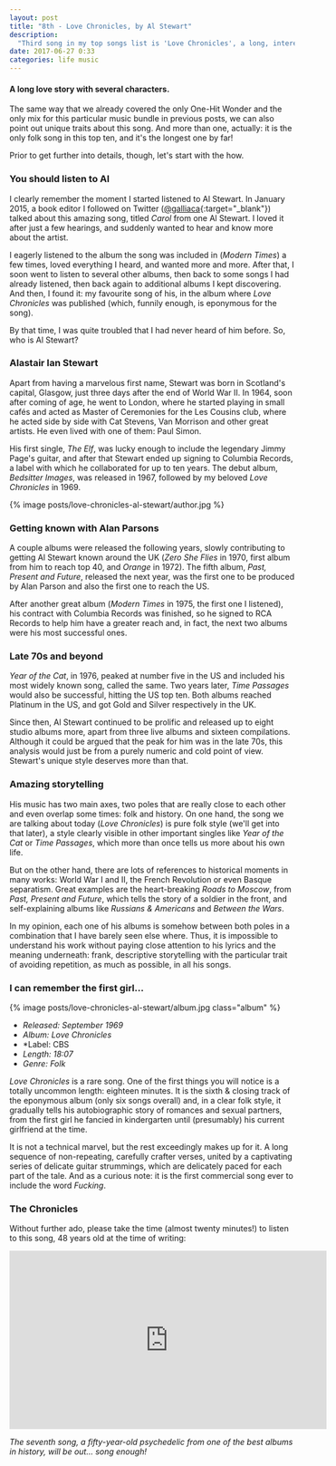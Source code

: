 ```yaml
---
layout: post
title: "8th - Love Chronicles, by Al Stewart"
description:
  "Third song in my top songs list is 'Love Chronicles', a long, interesting work of art by folk artist Al Stewart."
date: 2017-06-27 0:33
categories: life music
---
```


#### A long love story with several characters.

The same way that we already covered the only One-Hit Wonder and the only mix for this particular music bundle in previous posts, we can also point out unique traits about this song. And more than one, actually: it is the only folk song in this top ten, and it's the longest one by far!

Prior to get further into details, though, let's start with the how.

### You should listen to Al

I clearly remember the moment I started listened to Al Stewart. In January 2015, a book editor I followed on Twitter ([@galliaca](https://twitter.com/galliaca){:target="_blank"}) talked about this amazing song, titled *Carol* from one Al Stewart. I loved it after just a few hearings, and suddenly wanted to hear and know more about the artist.

I eagerly listened to the album the song was included in (*Modern Times*) a few times, loved everything I heard, and wanted more and more. After that, I soon went to listen to several other albums, then back to some songs I had already listened, then back again to additional albums I kept discovering. And then, I found it: my favourite song of his, in the album where *Love Chronicles* was published (which, funnily enough, is eponymous for the song).

By that time, I was quite troubled that I had never heard of him before. So, who is Al Stewart?

### Alastair Ian Stewart

Apart from having a marvelous first name, Stewart was born in Scotland's capital, Glasgow, just three days after the end of World War II. In 1964, soon after coming of age, he went to London, where he started playing in small cafés and acted as Master of Ceremonies for the Les Cousins club, where he acted side by side with Cat Stevens, Van Morrison and other great artists. He even lived with one of them: Paul Simon.

His first single, *The Elf*, was lucky enough to include the legendary Jimmy Page's guitar, and after that Stewart ended up signing to Columbia Records, a label with which he collaborated for up to ten years. The debut album, *Bedsitter Images*, was released in 1967, followed by my beloved *Love Chronicles* in 1969.

{% image posts/love-chronicles-al-stewart/author.jpg %}

### Getting known with Alan Parsons

A couple albums were released the following years, slowly contributing to getting Al Stewart known around the UK (*Zero She Flies* in 1970, first album from him to reach top 40, and *Orange* in 1972). The fifth album, *Past, Present and Future*, released the next year, was the first one to be produced by Alan Parson and also the first one to reach the US.

After another great album (*Modern Times* in 1975, the first one I listened), his contract with Columbia Records was finished, so he signed to RCA Records to help him have a greater reach and, in fact, the next two albums were his most successful ones.

### Late 70s and beyond

*Year of the Cat*, in 1976, peaked at number five in the US and included his most widely known song, called the same. Two years later, *Time Passages* would also be successful, hitting the US top ten. Both albums reached Platinum in the US, and got Gold and Silver respectively in the UK.

Since then, Al Stewart continued to be prolific and released up to eight studio albums more, apart from three live albums and sixteen compilations. Although it could be argued that the peak for him was in the late 70s, this analysis would just be from a purely numeric and cold point of view. Stewart's unique style deserves more than that.

### Amazing storytelling

His music has two main axes, two poles that are really close to each other and even overlap some times: folk and history. On one hand, the song we are talking about today (*Love Chronicles*) is pure folk style (we'll get into that later), a style clearly visible in other important singles like *Year of the Cat* or *Time Passages*, which more than once tells us more about his own life.

But on the other hand, there are lots of references to historical moments in many works: World War I and II, the French Revolution or even Basque separatism. Great examples are the heart-breaking *Roads to Moscow*, from *Past, Present and Future*, which tells the story of a soldier in the front, and self-explaining albums like *Russians & Americans* and *Between the Wars*.

In my opinion, each one of his albums is somehow between both poles in a combination that I have barely seen else where. Thus, it is impossible to understand his work without paying close attention to his lyrics and the meaning underneath: frank, descriptive storytelling with the particular trait of avoiding repetition, as much as possible, in all his songs.

### I can remember the first girl...

{% image posts/love-chronicles-al-stewart/album.jpg class="album" %}

* *Released: September 1969*
* *Album: Love Chronicles*
* *Label: CBS
* *Length: 18:07*
* *Genre: Folk*

*Love Chronicles* is a rare song. One of the first things you will notice is a totally uncommon length: eighteen minutes. It is the sixth & closing track of the eponymous album (only six songs overall) and, in a clear folk style, it gradually tells his autobiographic story of romances and sexual partners, from the first girl he fancied in kindergarten until (presumably) his current girlfriend at the time.

It is not a technical marvel, but the rest exceedingly makes up for it. A long sequence of non-repeating, carefully crafter verses, united by a captivating series of delicate guitar strummings, which are delicately paced for each part of the tale. And as a curious note: it is the first commercial song ever to include the word *Fucking*.

### The Chronicles

Without further ado, please take the time (almost twenty minutes!) to listen to this song, 48 years old at the time of writing:

<iframe width="560" height="315" src="https://www.youtube.com/embed/yozCWyDEw-M" frameborder="0" allowfullscreen class="youtube"></iframe>

*The seventh song, a fifty-year-old psychedelic from one of the best albums in history, will be out... song enough!*
